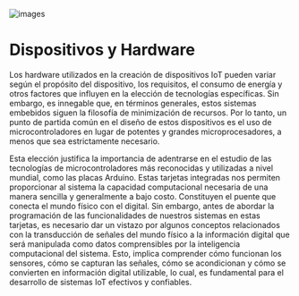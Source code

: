 ![images](../_static/img/Fig3-HardwareIoT.png) 
# Dispositivos y Hardware
Los hardware utilizados en la creación de dispositivos IoT pueden variar según el propósito del dispositivo, los requisitos, el consumo de energía y otros factores que influyen en la elección de tecnologías específicas. Sin embargo, es innegable que, en términos generales, estos sistemas embebidos siguen la filosofía de minimización de recursos. Por lo tanto, un punto de partida común en el diseño de estos dispositivos es el uso de microcontroladores en lugar de potentes y grandes microprocesadores, a menos que sea estrictamente necesario.

Esta elección justifica la importancia de adentrarse en el estudio de las tecnologías de microcontroladores más reconocidas y utilizadas a nivel mundial, como las placas Arduino. Estas tarjetas integradas nos permiten proporcionar al sistema la capacidad computacional necesaria de una manera sencilla y generalmente a bajo costo. Constituyen el puente que conecta el mundo físico con el digital. Sin embargo, antes de abordar la programación de las funcionalidades de nuestros sistemas en estas tarjetas, es necesario dar un vistazo por algunos conceptos relacionados con la transducción de señales del mundo físico a la información digital que será manipulada como datos comprensibles por la inteligencia computacional del sistema. Esto, implica comprender cómo funcionan los sensores, cómo se capturan las señales, cómo se acondicionan y cómo se convierten en información digital utilizable, lo cual, es fundamental para el desarrollo de sistemas IoT efectivos y confiables.
